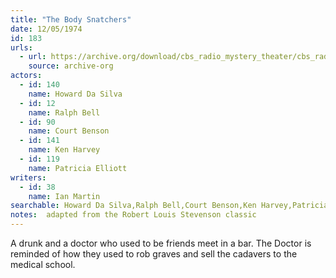 ```yaml
---
title: "The Body Snatchers"
date: 12/05/1974
id: 183
urls: 
  - url: https://archive.org/download/cbs_radio_mystery_theater/cbs_radio_mystery_theater-0151-0200.zip/cbs_radio_mystery_theater-0151-0200%2Fcbsrmt_0183_the_body_snatchers.mp3
    source: archive-org
actors:  
  - id: 140
    name: Howard Da Silva  
  - id: 12
    name: Ralph Bell  
  - id: 90
    name: Court Benson  
  - id: 141
    name: Ken Harvey  
  - id: 119
    name: Patricia Elliott
writers:  
  - id: 38
    name: Ian Martin
searchable: Howard Da Silva,Ralph Bell,Court Benson,Ken Harvey,Patricia Elliott Ian Martin
notes:  adapted from the Robert Louis Stevenson classic
---
```

A drunk and a doctor who used to be friends meet in a bar. The Doctor is reminded of how they used to rob graves and sell the cadavers to the medical school.